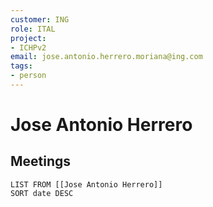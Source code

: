 ```yaml
---
customer: ING
role: ITAL
project: 
- ICHPv2
email: jose.antonio.herrero.moriana@ing.com
tags: 
- person
---
```


# Jose Antonio Herrero

## Meetings
```dataview
LIST FROM [[Jose Antonio Herrero]]
SORT date DESC
```
